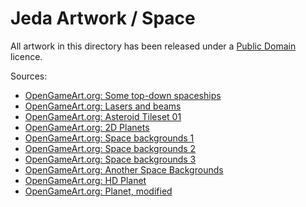 Jeda Artwork / Space
====================

All artwork in this directory has been released under a [Public Domain](http://creativecommons.org/publicdomain/zero/1.0/) licence.

Sources:
* [OpenGameArt.org: Some top-down spaceships](http://opengameart.org/content/some-top-down-spaceships)
* [OpenGameArt.org: Lasers and beams](http://opengameart.org/content/lasers-and-beams)
* [OpenGameArt.org: Asteroid Tileset 01](http://opengameart.org/content/asteroid-tileset-01)
* [OpenGameArt.org: 2D Planets](http://opengameart.org/content/2d-planets-0)
* [OpenGameArt.org: Space backgrounds 1](http://opengameart.org/content/space-backgrounds-1)
* [OpenGameArt.org: Space backgrounds 2](http://opengameart.org/content/space-backgrounds-2)
* [OpenGameArt.org: Space backgrounds 3](http://opengameart.org/content/space-backgrounds-3)
* [OpenGameArt.org: Another Space Backgrounds](http://opengameart.org/content/another-space-backgrounds)
* [OpenGameArt.org: HD Planet](http://opengameart.org/content/hd-planet)
* [OpenGameArt.org: Planet, modified](http://opengameart.org/content/planet-modified)


